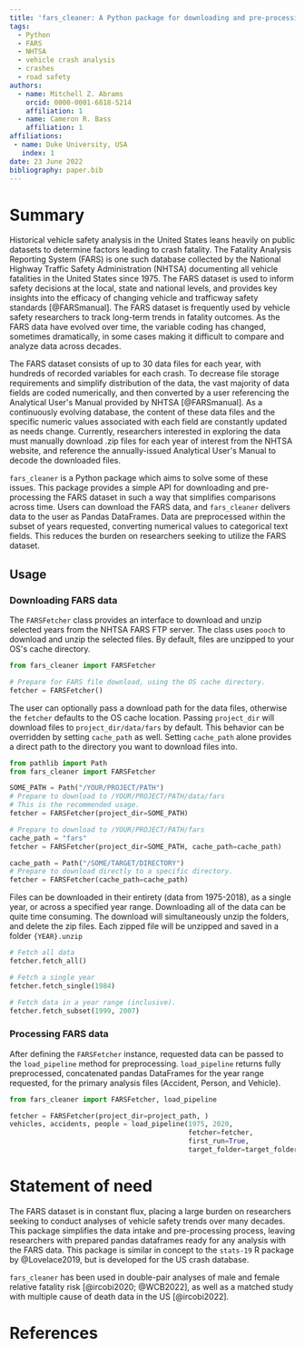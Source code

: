 ```yaml
---
title: 'fars_cleaner: A Python package for downloading and pre-processing vehicle fatality data in the US'
tags:
  - Python
  - FARS
  - NHTSA
  - vehicle crash analysis
  - crashes
  - road safety
authors:
  - name: Mitchell Z. Abrams
    orcid: 0000-0001-6818-5214
    affiliation: 1
  - name: Cameron R. Bass
    affiliation: 1
affiliations:
 - name: Duke University, USA
   index: 1
date: 23 June 2022
bibliography: paper.bib
---
```


# Summary

Historical vehicle safety analysis in the United States leans heavily on public datasets
to determine factors leading to crash fatality. The Fatality Analysis Reporting System (FARS) 
is one such database collected by the National Highway Traffic Safety Administration (NHTSA)
documenting all vehicle fatalities in the United States since 1975. 
The FARS dataset is used to inform safety decisions at the local, state and national levels,
and provides key insights into the efficacy of changing vehicle and trafficway safety standards
[@FARSmanual]. The FARS dataset is frequently used by vehicle safety researchers to track
long-term trends in fatality outcomes. As the FARS data have evolved over time, the variable coding
has changed, sometimes dramatically, in some cases making it difficult to compare and
analyze data across decades.

The FARS dataset consists of up to 30 data files for each year, with hundreds of recorded variables
for each crash. To decrease file storage requirements and simplify distribution of the data,
the vast majority of data fields are coded numerically, and then converted by a user
referencing the Analytical User's Manual provided by NHTSA [@FARSmanual]. As a continuously evolving 
database, the content of these data files and the specific numeric values associated with each
field are constantly updated as needs change. Currently, researchers interested in exploring the data 
must manually download .zip files for each year of interest from the NHTSA website, 
and reference the annually-issued Analytical User's Manual to decode the downloaded files.  

`fars_cleaner` is a Python package which aims to solve some of these issues. This
package provides a simple API for downloading and pre-processing the FARS dataset in 
such a way that simplifies comparisons across time. Users can download the FARS data,
and `fars_cleaner` delivers data to the user as Pandas DataFrames. Data are preprocessed
within the subset of years requested, converting numerical values to categorical text fields.
This reduces the burden on researchers seeking to utilize the FARS dataset.

## Usage

### Downloading FARS data
The `FARSFetcher` class provides an interface to download and unzip selected years from the NHTSA FARS FTP server. 
The class uses `pooch` to download and unzip the selected files. By default, files are unzipped to your OS's cache directory.

```python
from fars_cleaner import FARSFetcher

# Prepare for FARS file download, using the OS cache directory. 
fetcher = FARSFetcher()
```
The user can optionally pass a download path for the data files, otherwise the `fetcher` defaults to the OS
cache location. Passing `project_dir` will download files to `project_dir/data/fars` by default. This behavior can be 
overridden by setting `cache_path` as well. Setting `cache_path` alone provides a direct path to the directory
you want to download files into.

```python
from pathlib import Path
from fars_cleaner import FARSFetcher

SOME_PATH = Path("/YOUR/PROJECT/PATH") 
# Prepare to download to /YOUR/PROJECT/PATH/data/fars
# This is the recommended usage.
fetcher = FARSFetcher(project_dir=SOME_PATH)

# Prepare to download to /YOUR/PROJECT/PATH/fars
cache_path = "fars"
fetcher = FARSFetcher(project_dir=SOME_PATH, cache_path=cache_path)

cache_path = Path("/SOME/TARGET/DIRECTORY")
# Prepare to download directly to a specific directory.
fetcher = FARSFetcher(cache_path=cache_path)
```

Files can be downloaded in their entirety (data from 1975-2018), as a single year, or across a specified year range.
Downloading all of the data can be quite time consuming. The download will simultaneously unzip the folders, and delete 
the zip files. Each zipped file will be unzipped and saved in a folder `{YEAR}.unzip`

```python
# Fetch all data
fetcher.fetch_all()

# Fetch a single year
fetcher.fetch_single(1984)

# Fetch data in a year range (inclusive).
fetcher.fetch_subset(1999, 2007)
```

### Processing FARS data
After defining the `FARSFetcher` instance, requested data can be passed to the `load_pipeline` method for preprocessing.
`load_pipeline` returns fully preprocessed, concatenated pandas DataFrames for the year range requested, for the primary
analysis files (Accident, Person, and Vehicle).

```python
from fars_cleaner import FARSFetcher, load_pipeline

fetcher = FARSFetcher(project_dir=project_path, )
vehicles, accidents, people = load_pipeline(1975, 2020, 
                                            fetcher=fetcher,
                                            first_run=True, 
                                            target_folder=target_folder)
```

# Statement of need

The FARS dataset is in constant flux, placing a large burden on researchers seeking to conduct
analyses of vehicle safety trends over many decades. This package simplifies the data intake
and pre-processing process, leaving researchers with prepared pandas dataframes ready for any
analysis with the FARS data. This package is similar in concept to the `stats-19` R package by 
@Lovelace2019, but is developed for the US crash database.

`fars_cleaner` has been used in double-pair analyses of male and female relative
fatality risk [@ircobi2020; @WCB2022], as well as a matched study with multiple 
cause of death data in the US [@ircobi2022]. 

# References
